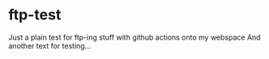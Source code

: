 # ftp-test

Just a plain test for ftp-ing stuff with github actions onto my webspace
And another text for testing...
